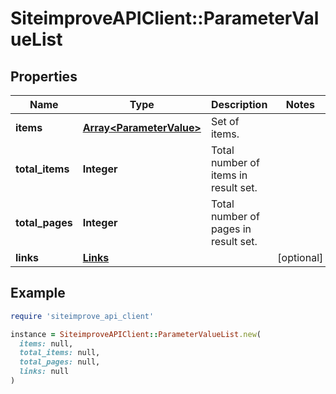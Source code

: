 # SiteimproveAPIClient::ParameterValueList

## Properties

| Name | Type | Description | Notes |
| ---- | ---- | ----------- | ----- |
| **items** | [**Array&lt;ParameterValue&gt;**](ParameterValue.md) | Set of items. |  |
| **total_items** | **Integer** | Total number of items in result set. |  |
| **total_pages** | **Integer** | Total number of pages in result set. |  |
| **links** | [**Links**](Links.md) |  | [optional] |

## Example

```ruby
require 'siteimprove_api_client'

instance = SiteimproveAPIClient::ParameterValueList.new(
  items: null,
  total_items: null,
  total_pages: null,
  links: null
)
```

